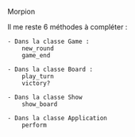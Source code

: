 Morpion


Il me reste 6 méthodes à compléter :


	- Dans la classe Game :
		new_round
		game_end

	- Dans la classe Board :
		play_turn
		victory?

	- Dans la classe Show
		show_board

	- Dans la classe Application
		perform

